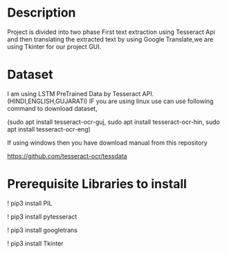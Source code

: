 # Description 
Project is divided into two phase First text extraction using Tesseract Api and then translating the extracted text by using Google Translate,we are using Tkinter for our project GUI.
# Dataset
I am using LSTM PreTrained Data by Tesseract API.(HINDI,ENGLISH,GUJARATI)
IF you are using linux use can use following command to download dataset, 

(sudo apt install tesseract-ocr-guj, sudo apt install tesseract-ocr-hin, sudo apt install tesseract-ocr-eng)

If using windows then you have download manual from this repository

https://github.com/tesseract-ocr/tessdata

# Prerequisite Libraries to install

! pip3 install PIL

! pip3 install pytesseract

! pip3 install googletrans

! pip3 install Tkinter

